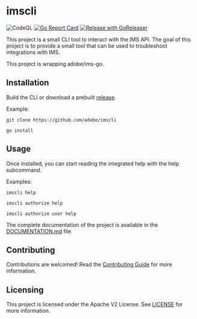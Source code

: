# imscli
![CodeQL](https://github.com/adobe/imscli/workflows/CodeQL/badge.svg)
[![Go Report Card](https://goreportcard.com/badge/github.com/adobe/imscli)](https://goreportcard.com/report/github.com/adobe/imscli)
[![Release with GoReleaser](https://github.com/adobe/imscli/actions/workflows/main.yml/badge.svg)](https://github.com/adobe/imscli/actions/workflows/main.yml)

This project is a small CLI tool to interact with the IMS API. The goal of this project
is to provide a small tool that can be used to troubleshoot integrations with IMS.

This project is wrapping adobe/ims-go.

## Installation

Build the CLI or download a prebuilt [release](https://github.com/adobe/imscli/releases).

Example:
```
git clone https://github.com/adobe/imscli

go install
```

## Usage

Once installed, you can start reading the integrated help with the help subcommand.

Examples:

```
imscli help

imscli authorize help

imscli authorize user help
```

The complete documentation of the project is available in the [DOCUMENTATION.md](DOCUMENTATION.md) file.

## Contributing

Contributions are welcomed! Read the [Contributing Guide](CONTRIBUTING.md) for more information.

## Licensing

This project is licensed under the Apache V2 License. See [LICENSE](LICENSE) for more information.
